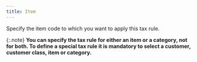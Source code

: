 ```yaml
---
title: Item
---
```



Specify the item code to which you want to apply this tax rule.


{:.note}
**You can specify the tax rule for either an  item or a category, not for both. To define a special tax rule it is mandatory  to select a customer, customer class, item or category.**
